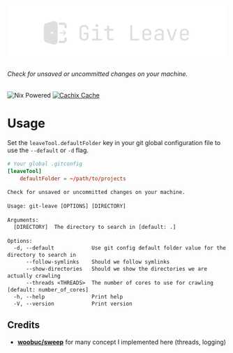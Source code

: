 ![Git Leave Logo](assets/logo.png)

###### Check for unsaved or uncommitted changes on your machine.

![Nix Powered](https://img.shields.io/badge/Nix-Powered-blue?logo=nixos)
[![Cachix Cache](https://img.shields.io/badge/cachix-mrnossiom-blue.svg)](https://mrnossiom.cachix.org)

# Usage

Set the `leaveTool.defaultFolder` key in your git global configuration file to use the `--default` or `-d` flag.

```conf
# Your global .gitconfig
[leaveTool]
    defaultFolder = ~/path/to/projects
```

```
Check for unsaved or uncommitted changes on your machine.

Usage: git-leave [OPTIONS] [DIRECTORY]

Arguments:
  [DIRECTORY]  The directory to search in [default: .]

Options:
  -d, --default            Use git config default folder value for the directory to search in
      --follow-symlinks    Should we follow symlinks
      --show-directories   Should we show the directories we are actually crawling
      --threads <THREADS>  The number of cores to use for crawling [default: number_of_cores]
  -h, --help               Print help
  -V, --version            Print version
```

## Credits

-   **[woobuc/sweep](https://github.com/woobuc/sweep)** for many concept I implemented here (threads, logging)
